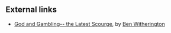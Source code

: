 
## External links

-   [God and Gambling-- the Latest Scourge](http://benwitherington.blogspot.com/2006/02/god-and-gambling-latest-scourge.html),
    by [Ben Witherington](Ben_Witherington "Ben Witherington")



